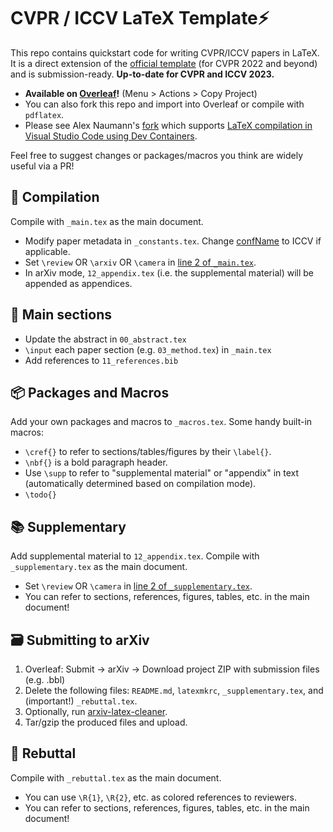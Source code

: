 # CVPR / ICCV LaTeX Template⚡

This repo contains quickstart code for writing CVPR/ICCV papers in LaTeX. It is a direct extension of the [official template](https://github.com/MCG-NKU/CVPR_Template) (for CVPR 2022 and beyond) and is submission-ready. **Up-to-date for CVPR and ICCV 2023.**

- **Available on [Overleaf](https://www.overleaf.com/read/zkbzbtcnrmvm)!** (Menu > Actions > Copy Project)
- You can also fork this repo and import into Overleaf or compile with `pdflatex`.
- Please see Alex Naumann's [fork](https://github.com/a-nau/cvpr-latex-template/tree/feature/devcontainer) which supports [LaTeX compilation in Visual Studio Code using Dev Containers](https://github.com/a-nau/latex-devcontainer).

Feel free to suggest changes or packages/macros you think are widely useful via a PR!

## 📝 Compilation

Compile with `_main.tex` as the main document.

- Modify paper metadata in `_constants.tex`. Change [confName](https://github.com/apoorvkh/cvpr-latex-template/blob/main/_constants.tex#L2) to ICCV if applicable.
- Set `\review` OR `\arxiv` OR `\camera` in [line 2 of `_main.tex`](https://github.com/apoorvkh/cvpr-latex-template/blob/main/_main.tex#L2).
- In arXiv mode, `12_appendix.tex` (i.e. the supplemental material) will be appended as appendices.

## 🔬 Main sections

- Update the abstract in `00_abstract.tex`
- `\input` each paper section (e.g. `03_method.tex`) in `_main.tex`
- Add references to `11_references.bib`

## 📦 Packages and Macros

Add your own packages and macros to `_macros.tex`. Some handy built-in macros:

- `\cref{}` to refer to sections/tables/figures by their `\label{}`.
- `\nbf{}` is a bold paragraph header.
- Use `\supp` to refer to "supplemental material" or "appendix" in text (automatically determined based on compilation mode).
- `\todo{}`

## 📚 Supplementary

Add supplemental material to `12_appendix.tex`. Compile with `_supplementary.tex` as the main document.

- Set `\review` OR `\camera` in [line 2 of `_supplementary.tex`](https://github.com/apoorvkh/cvpr-latex-template/blob/main/_supplementary.tex#L2).
- You can refer to sections, references, figures, tables, etc. in the main document!

## 🗃️ Submitting to arXiv

1. Overleaf: Submit -> arXiv -> Download project ZIP with submission files (e.g. .bbl)
2. Delete the following files: `README.md`, `latexmkrc`, `_supplementary.tex`, and (important!) `_rebuttal.tex`.
3. Optionally, run [arxiv-latex-cleaner](https://github.com/google-research/arxiv-latex-cleaner).
4. Tar/gzip the produced files and upload.

## 👿 Rebuttal

Compile with `_rebuttal.tex` as the main document.

- You can use `\R{1}`, `\R{2}`, etc. as colored references to reviewers.
- You can refer to sections, references, figures, tables, etc. in the main document!
